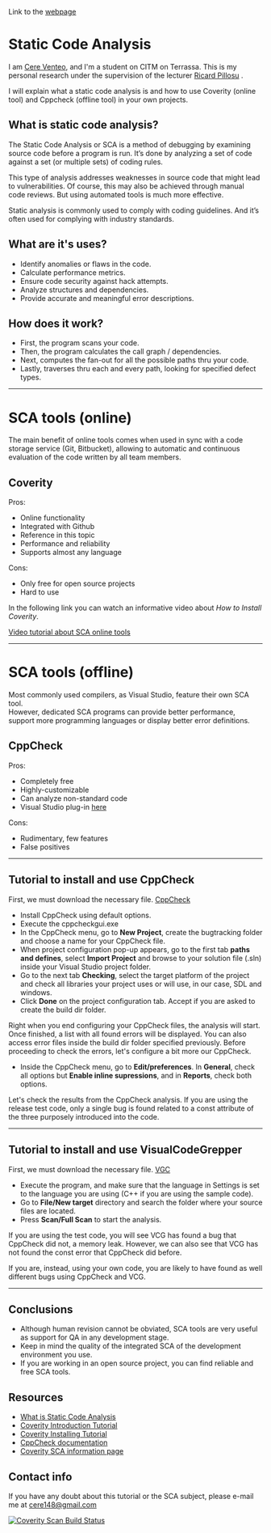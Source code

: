 Link to the [webpage](https://cereventeo.github.io/Static-Code-Analysis/)

# Static Code Analysis

I am [Cere Venteo](https://www.linkedin.com/in/cere-venteo-rodrigo-53529a5b/), and I'm a student on CITM on Terrassa. This is my personal research under the supervision of the lecturer [Ricard Pillosu](<https://es.linkedin.com/in/ricardpillosu>) .

I will explain what a static code analysis is and how to use Coverity (online tool) and Cppcheck (offline tool) in your own projects.    

## What is static code analysis?

The Static Code Analysis or SCA is a method of debugging by examining source code before a program is run. It’s done by analyzing a set of code against a set (or multiple sets) of coding rules.

This type of analysis addresses weaknesses in source code that might lead to vulnerabilities. Of course, this may also be achieved through manual code reviews. But using automated tools is much more effective.

Static analysis is commonly used to comply with coding guidelines. And it’s often used for complying with industry standards.

## What are it's uses?

- Identify anomalies or flaws in the code.    
- Calculate performance metrics.      
- Ensure code security against hack attempts.     
- Analyze structures and dependencies.  
- Provide accurate and meaningful error descriptions.     

## How does it work?

 - First, the program scans your code.
 - Then, the program calculates the call graph / dependencies.
 - Next, computes the fan-out for all the possible paths thru your code.
 - Lastly, traverses thru each and every path, looking for specified defect types.
 
___
 
# SCA tools (online)

The main benefit of online tools comes when used in sync with a code storage service (Git, Bitbucket), allowing to automatic and continuous evaluation of the code written by all team members.         

## Coverity

Pros:
- Online functionality
- Integrated with Github
- Reference in this topic
- Performance and reliability
- Supports almost any language

Cons:
- Only free for open source projects
- Hard to use

In the following link you can watch an informative video about *How to Install Coverity*.

[Video tutorial about SCA online tools](https://community.synopsys.com/s/article/Coverity-Tutorial-Installing-Coverity-Analysis)        

___

# SCA tools (offline)

Most commonly used compilers, as Visual Studio, feature their own SCA tool.       
However, dedicated SCA programs can provide better performance, support more programming languages or display better error definitions. 

## CppCheck

Pros:     
- Completely free
- Highly-customizable
- Can analyze non-standard code
- Visual Studio plug-in [here](https://marketplace.visualstudio.com/items?itemName=Alexium.Cppcheckadd-in)      


Cons:        
- Rudimentary, few features     
- False positives


___

## Tutorial to install and use CppCheck

First, we must download the necessary file.
[CppCheck](http://cppcheck.sourceforge.net/)             

 - Install CppCheck using default options.
 - Execute the cppcheckgui.exe   
 - In the CppCheck menu, go to **New Project**, create the bugtracking folder and choose a name for your CppCheck file.     
 - When project configuration pop-up appears, go to the first tab **paths and defines**, select **Import Project** and browse to your     solution file (.sln) inside your Visual Studio project folder.
 - Go to the next tab **Checking**, select the target platform of the project and check all libraries your project uses or will use, in   our case, SDL and windows.
 - Click **Done** on the project configuration tab. Accept if you are asked to create the build dir folder.

Right when you end configuring your CppCheck files, the analysis will start.
Once finished, a list with all found errors will be displayed.
You can also access error files inside the build dir folder specified previously.
Before proceeding to check the errors, let's configure a bit more our CppCheck.

 - Inside the CppCheck menu, go to **Edit/preferences**. In **General**, check all options but **Enable inline supressions**, and in      **Reports**, check both options.

Let's check the results from the CppCheck analysis. 
If you are using the release test code, only a single bug is found related to a const attribute of the three purposely introduced into the code.

___

## Tutorial to install and use VisualCodeGrepper

First, we must download the necessary file.
[VGC](https://sourceforge.net/projects/visualcodegrepp/)  

 - Execute the program, and make sure that the language in Settings is set to the language you are using (C++ if you are using the sample code).
 - Go to **File/New target** directory and search the folder where your source files are located.
 - Press **Scan/Full Scan** to start the analysis.

If you are using the test code, you will see VCG has found a bug that CppCheck did not, a memory leak. However, we can also see that VCG has not found the const error that CppCheck did before. 

If you are, instead, using your own code, you are likely to have found as well different bugs using CppCheck and VCG.

___

## Conclusions 

- Although human revision cannot be obviated, SCA tools are very useful as support for QA in any development stage.
- Keep in mind the quality of the integrated SCA of the development environment you use.
- If you are working in an open source project, you can find reliable and free SCA tools.

## Resources

- [What is Static Code Analysis](https://www.perforce.com/blog/qac/what-static-code-analysis)
- [Coverity Introduction Tutorial](https://community.synopsys.com/s/article/Coverity-Tutorial-Introduction-to-Coverity)
- [Coverity Installing Tutorial](https://community.synopsys.com/s/article/Coverity-Tutorial-Installing-Coverity-Analysis)
- [CppCheck documentation](http://cppcheck.sourceforge.net/#documentation)
- [Coverity SCA information page](https://community.synopsys.com/s/)

## Contact info

If you have any doubt about this tutorial or the SCA subject, please e-mail me at cere148@gmail.com

<a href="https://scan.coverity.com/projects/cereventeo-static-code-analysis">
  <img alt="Coverity Scan Build Status"
       src="https://scan.coverity.com/projects/17954/badge.svg"/>
</a>
